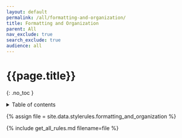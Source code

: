 ```yaml
---
layout: default
permalink: /all/formatting-and-organization/
title: Formatting and Organization
parent: All
nav_exclude: true
search_exclude: true
audience: all
---
```

# {{page.title}} 
{: .no_toc }
<details markdown="block">
  <summary>
    Table of contents
  </summary>
  {: .text-delta }
- TOC
{:toc}
</details>

{% assign file = site.data.stylerules.formatting_and_organization %}

{% include get_all_rules.md filename=file %}